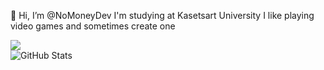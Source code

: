 👋 Hi, I’m @NoMoneyDev
I'm studying at Kasetsart University
I like playing video games and sometimes create one

![](https://github-readme-stats.vercel.app/api/top-langs/?username=NoMoneyDev&theme=dark&hide_border=false&include_all_commits=false&count_private=false&layout=compact) <br/>
![GitHub Stats](https://github-readme-stats.vercel.app/api?username=NoMoneyDev&theme=chartreuse-dark)
